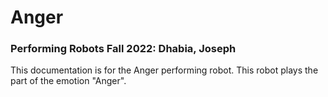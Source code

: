 # Anger
### Performing Robots Fall 2022: Dhabia, Joseph 

This documentation is for the Anger performing robot. This robot plays the part of the emotion "Anger". 
